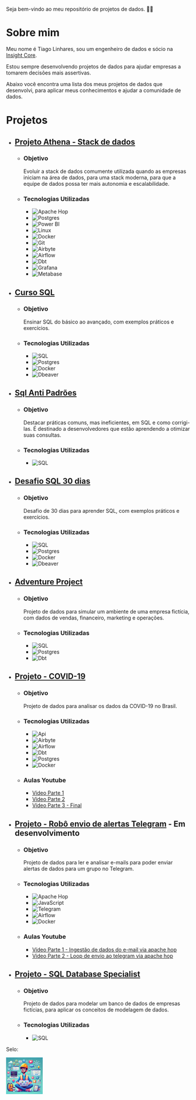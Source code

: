 Seja bem-vindo ao meu repositório de projetos de dados. 👷‍♂️

# Sobre mim

Meu nome é Tiago Linhares, sou um engenheiro de dados e sócio na [Insight Core](https://insightcore.tech/).

Estou sempre desenvolvendo projetos de dados para ajudar empresas a tomarem decisões mais assertivas.

Abaixo você encontra uma lista dos meus projetos de dados que desenvolvi, para aplicar meus conhecimentos e ajudar a comunidade de dados.

# Projetos

- ## [Projeto Athena - Stack de dados](https://github.com/Linhares015/athena_stack_infra)

    - ### Objetivo
        Evoluir a stack de dados comumente utilizada quando as empresas iniciam na área de dados, para uma stack moderna, para que a equipe de dados possa ter mais autonomia e escalabilidade.

    - ### Tecnologias Utilizadas
        - ![Apache Hop](https://img.shields.io/badge/Apache%20Hop-ETL-blue)
        - ![Postgres](https://img.shields.io/badge/Postgres-Database-blue)
        - ![Power BI](https://img.shields.io/badge/Power%20BI-Data%20Visualization-blue)
        - ![Linux](https://img.shields.io/badge/Linux-Operating%20System-blue)
        - ![Docker](https://img.shields.io/badge/Docker-Container-blue)
        - ![Git](https://img.shields.io/badge/git-Version%20Control-blue)
        - ![Airbyte](https://img.shields.io/badge/Airbyte-Data%20Integration-blue)
        - ![Airflow](https://img.shields.io/badge/Airflow-Data%20Pipeline-blue)
        - ![Dbt](https://img.shields.io/badge/Dbt-Data%20Modeling-blue)
        - ![Grafana](https://img.shields.io/badge/Grafana-Data%20Visualization-blue)
        - ![Metabase](https://img.shields.io/badge/Metabase-Data%20Visualization-blue)

- ## [Curso SQL](https://github.com/Linhares015/curso_sql)
    
    - ### Objetivo
        Ensinar SQL do básico ao avançado, com exemplos práticos e exercícios.

    - ### Tecnologias Utilizadas
        - ![SQL](https://img.shields.io/badge/SQL-Database-blue)
        - ![Postgres](https://img.shields.io/badge/Postgres-Database-blue)
        - ![Docker](https://img.shields.io/badge/Docker-Container-blue)
        - ![Dbeaver](https://img.shields.io/badge/Dbeaver-Database%20Tool-blue)

- ## [Sql Anti Padrões](https://github.com/Linhares015/sql_anti_padroes)

    - ### Objetivo
        Destacar práticas comuns, mas ineficientes, em SQL e como corrigi-las. É destinado a desenvolvedores que estão aprendendo a otimizar suas consultas.

    - ### Tecnologias Utilizadas
        - ![SQL](https://img.shields.io/badge/SQL-Database-blue)

- ## [Desafio SQL 30 dias](https://github.com/Linhares015/desafio_sql_30_dias)

    - ### Objetivo
        Desafio de 30 dias para aprender SQL, com exemplos práticos e exercícios.

    - ### Tecnologias Utilizadas
        - ![SQL](https://img.shields.io/badge/SQL-Database-blue)
        - ![Postgres](https://img.shields.io/badge/Postgres-Database-blue)
        - ![Docker](https://img.shields.io/badge/Docker-Container-blue)
        - ![Dbeaver](https://img.shields.io/badge/Dbeaver-Database%20Tool-blue)

- ## [Adventure Project](https://github.com/Linhares015/adventure-project)

    - ### Objetivo
        Projeto de dados para simular um ambiente de uma empresa fictícia, com dados de vendas, financeiro, marketing e operações.

    - ### Tecnologias Utilizadas
        - ![SQL](https://img.shields.io/badge/SQL-Database-blue)
        - ![Postgres](https://img.shields.io/badge/Postgres-Database-blue)
        - ![Dbt](https://img.shields.io/badge/Dbt-Data%20Modeling-blue)

- ## [Projeto - COVID-19](/Covid_19/README.md)

    - ### Objetivo
        Projeto de dados para analisar os dados da COVID-19 no Brasil.

    - ### Tecnologias Utilizadas
        - ![Api](https://img.shields.io/badge/Api-Flask-blue)
        - ![Airbyte](https://img.shields.io/badge/Airbyte-Data%20Integration-blue)
        - ![Airflow](https://img.shields.io/badge/Airflow-Data%20Pipeline-blue)
        - ![Dbt](https://img.shields.io/badge/Dbt-Data%20Modeling-blue)
        - ![Postgres](https://img.shields.io/badge/Postgres-Database-blue)
        - ![Docker](https://img.shields.io/badge/Docker-Container-blue)

    - ### Aulas Youtube
        - [Vídeo Parte 1](https://youtu.be/ZjVKkVJZNus)
        - [Vídeo Parte 2](https://youtu.be/7mIk_X3M2K0)
        - [Vídeo Parte 3 - Final](https://youtu.be/6pAruuIki9E)

- ## [Projeto - Robô envio de alertas Telegram](/Robo_telegram/README.md) - Em desenvolvimento

    - ### Objetivo
        Projeto de dados para ler e analisar e-mails para poder enviar alertas de dados para um grupo no Telegram.

    - ### Tecnologias Utilizadas
        - ![Apache Hop](https://img.shields.io/badge/Apache%20Hop-ETL-blue)
        - ![JavaScript](https://img.shields.io/badge/JavaScript-Programming-blue)
        - ![Telegram](https://img.shields.io/badge/Telegram-Chatbot-blue)
        - ![Airflow](https://img.shields.io/badge/Airflow-Data%20Pipeline-blue)
        - ![Docker](https://img.shields.io/badge/Docker-Container-blue)

    - ### Aulas Youtube
        - [Vídeo Parte 1 - Ingestão de dados do e-mail via apache hop](https://youtu.be/-Ng0xpuSvNA)
        - [Vídeo Parte 2 - Loop de envio ao telegram via apache hop](https://youtu.be/6-WaTLmzj9s)

- ## [Projeto - SQL Database Specialist](https://github.com/Linhares015/modelo_er_projeto)

    - ### Objetivo
        Projeto de dados para modelar um banco de dados de empresas fictícias, para aplicar os conceitos de modelagem de dados.

    - ### Tecnologias Utilizadas
        - ![SQL](https://img.shields.io/badge/SQL-Database-blue)

Selo:

[<img src="z_img/image.webp" width="100" height="100">](https://github.com/Linhares015)
